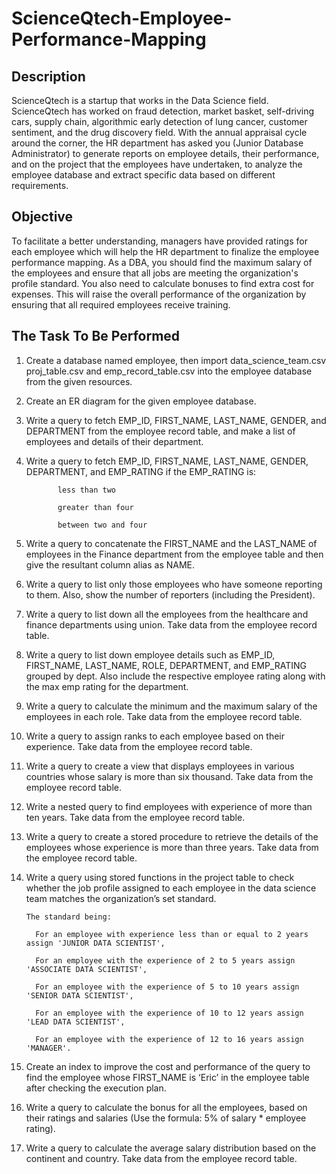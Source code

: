 # ScienceQtech-Employee-Performance-Mapping

## Description

ScienceQtech is a startup that works in the Data Science field. ScienceQtech has worked on fraud detection, market basket, self-driving cars, supply chain, algorithmic early detection of lung cancer, customer sentiment, and the drug discovery field. With the annual appraisal cycle around the corner, the HR department has asked you (Junior Database Administrator) to generate reports on employee details, their performance, and on the project that the employees have undertaken, to analyze the employee database and extract specific data based on different requirements.

## Objective

To facilitate a better understanding, managers have provided ratings for each employee which will help the HR department to finalize the employee performance mapping. As a DBA, you should find the maximum salary of the employees and ensure that all jobs are meeting the organization's profile standard. You also need to calculate bonuses to find extra cost for expenses. This will raise the overall performance of the organization by ensuring that all required employees receive training.

## The Task To Be Performed

1. Create a database named employee, then import data_science_team.csv proj_table.csv and emp_record_table.csv into the employee database from the given resources.
 
2. Create an ER diagram for the given employee database.
 
3. Write a query to fetch EMP_ID, FIRST_NAME, LAST_NAME, GENDER, and DEPARTMENT from the employee record table, and make a list of employees and details of their department.
 
4. Write a query to fetch EMP_ID, FIRST_NAME, LAST_NAME, GENDER, DEPARTMENT, and EMP_RATING if the EMP_RATING is: 

              less than two

              greater than four 

              between two and four


5. Write a query to concatenate the FIRST_NAME and the LAST_NAME of employees in the Finance department from the employee table and then give the resultant column alias as NAME.

6. Write a query to list only those employees who have someone reporting to them. Also, show the number of reporters (including the President).

7. Write a query to list down all the employees from the healthcare and finance departments using union. Take data from the employee record table.

8. Write a query to list down employee details such as EMP_ID, FIRST_NAME, LAST_NAME, ROLE, DEPARTMENT, and EMP_RATING grouped by dept. Also include the respective employee rating along with the max emp rating for the department.

9. Write a query to calculate the minimum and the maximum salary of the employees in each role. Take data from the employee record table.

10. Write a query to assign ranks to each employee based on their experience. Take data from the employee record table.

11. Write a query to create a view that displays employees in various countries whose salary is more than six thousand. Take data from the employee record table.

12. Write a nested query to find employees with experience of more than ten years. Take data from the employee record table.

13. Write a query to create a stored procedure to retrieve the details of the employees whose experience is more than three years. Take data from the employee record table.

14. Write a query using stored functions in the project table to check whether the job profile assigned to each employee in the data science team matches the organization’s set standard.


        The standard being:

          For an employee with experience less than or equal to 2 years assign 'JUNIOR DATA SCIENTIST',
          
          For an employee with the experience of 2 to 5 years assign 'ASSOCIATE DATA SCIENTIST',
          
          For an employee with the experience of 5 to 10 years assign 'SENIOR DATA SCIENTIST',
          
          For an employee with the experience of 10 to 12 years assign 'LEAD DATA SCIENTIST',
          
          For an employee with the experience of 12 to 16 years assign 'MANAGER'.


15. Create an index to improve the cost and performance of the query to find the employee whose FIRST_NAME is ‘Eric’ in the employee table after checking the execution plan.

16. Write a query to calculate the bonus for all the employees, based on their ratings and salaries (Use the formula: 5% of salary * employee rating).

17. Write a query to calculate the average salary distribution based on the continent and country. Take data from the employee record table.
